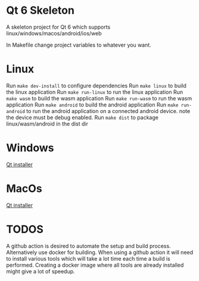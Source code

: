 # Qt 6 Skeleton

A skeleton project for Qt 6 which supports linux/windows/macos/android/ios/web

In Makefile change project variables to whatever you want.

# Linux

Run `make dev-install` to configure dependencies
Run `make linux` to build the linux application
Run `make run-linux` to run the linux application
Run `make wasm` to build the wasm application
Run `make run-wasm` to run the wasm application
Run `make android` to build the android application
Run `make run-android` to run the android application on a connected android device. note the device must be debug enabled.
Run `make dist` to package linux/wasm/android in the dist dir

# Windows
[Qt installer](https://download.qt.io/official_releases/online_installers/qt-unified-windows-x64-online.exe)

# MacOs
[Qt installer](https://download.qt.io/official_releases/online_installers/qt-unified-mac-x64-online.dmg)

# TODOS
A github action is desired to automate the setup and build process.
Alternatively use docker for building. When using a github action it will need to install various tools which will take a lot time each time a build is performed. Creating a docker image where all tools are already installed might give a lot of speedup.
